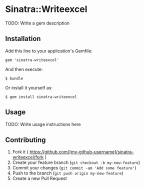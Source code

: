 # Sinatra::Writeexcel

TODO: Write a gem description

## Installation

Add this line to your application's Gemfile:

    gem 'sinatra-writeexcel'

And then execute:

    $ bundle

Or install it yourself as:

    $ gem install sinatra-writeexcel

## Usage

TODO: Write usage instructions here

## Contributing

1. Fork it ( https://github.com/[my-github-username]/sinatra-writeexcel/fork )
2. Create your feature branch (`git checkout -b my-new-feature`)
3. Commit your changes (`git commit -am 'Add some feature'`)
4. Push to the branch (`git push origin my-new-feature`)
5. Create a new Pull Request
